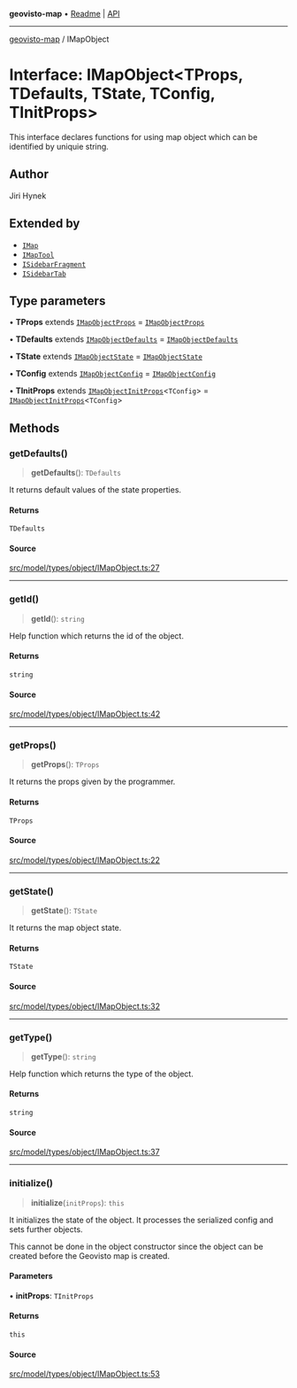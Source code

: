 **geovisto-map** • [Readme](../README.md) \| [API](../globals.md)

***

[geovisto-map](../README.md) / IMapObject

# Interface: IMapObject\<TProps, TDefaults, TState, TConfig, TInitProps\>

This interface declares functions for using map object which can be identified by uniquie string.

## Author

Jiri Hynek

## Extended by

- [`IMap`](IMap.md)
- [`IMapTool`](IMapTool.md)
- [`ISidebarFragment`](ISidebarFragment.md)
- [`ISidebarTab`](ISidebarTab.md)

## Type parameters

• **TProps** extends [`IMapObjectProps`](../type-aliases/IMapObjectProps.md) = [`IMapObjectProps`](../type-aliases/IMapObjectProps.md)

• **TDefaults** extends [`IMapObjectDefaults`](IMapObjectDefaults.md) = [`IMapObjectDefaults`](IMapObjectDefaults.md)

• **TState** extends [`IMapObjectState`](IMapObjectState.md) = [`IMapObjectState`](IMapObjectState.md)

• **TConfig** extends [`IMapObjectConfig`](../type-aliases/IMapObjectConfig.md) = [`IMapObjectConfig`](../type-aliases/IMapObjectConfig.md)

• **TInitProps** extends [`IMapObjectInitProps`](../type-aliases/IMapObjectInitProps.md)\<`TConfig`\> = [`IMapObjectInitProps`](../type-aliases/IMapObjectInitProps.md)\<`TConfig`\>

## Methods

### getDefaults()

> **getDefaults**(): `TDefaults`

It returns default values of the state properties.

#### Returns

`TDefaults`

#### Source

[src/model/types/object/IMapObject.ts:27](https://github.com/geovisto/geovisto-map/blob/e22d774889dbc28cc1ec62933ecf6bab6690f172/src/model/types/object/IMapObject.ts#L27)

***

### getId()

> **getId**(): `string`

Help function which returns the id of the object.

#### Returns

`string`

#### Source

[src/model/types/object/IMapObject.ts:42](https://github.com/geovisto/geovisto-map/blob/e22d774889dbc28cc1ec62933ecf6bab6690f172/src/model/types/object/IMapObject.ts#L42)

***

### getProps()

> **getProps**(): `TProps`

It returns the props given by the programmer.

#### Returns

`TProps`

#### Source

[src/model/types/object/IMapObject.ts:22](https://github.com/geovisto/geovisto-map/blob/e22d774889dbc28cc1ec62933ecf6bab6690f172/src/model/types/object/IMapObject.ts#L22)

***

### getState()

> **getState**(): `TState`

It returns the map object state.

#### Returns

`TState`

#### Source

[src/model/types/object/IMapObject.ts:32](https://github.com/geovisto/geovisto-map/blob/e22d774889dbc28cc1ec62933ecf6bab6690f172/src/model/types/object/IMapObject.ts#L32)

***

### getType()

> **getType**(): `string`

Help function which returns the type of the object.

#### Returns

`string`

#### Source

[src/model/types/object/IMapObject.ts:37](https://github.com/geovisto/geovisto-map/blob/e22d774889dbc28cc1ec62933ecf6bab6690f172/src/model/types/object/IMapObject.ts#L37)

***

### initialize()

> **initialize**(`initProps`): `this`

It initializes the state of the object.
It processes the serialized config and sets further objects.

This cannot be done in the object constructor
since the object can be created before the Geovisto map is created.

#### Parameters

• **initProps**: `TInitProps`

#### Returns

`this`

#### Source

[src/model/types/object/IMapObject.ts:53](https://github.com/geovisto/geovisto-map/blob/e22d774889dbc28cc1ec62933ecf6bab6690f172/src/model/types/object/IMapObject.ts#L53)
